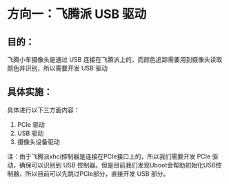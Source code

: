 # 方向一：飞腾派 USB 驱动

## 目的：

飞腾小车摄像头是通过 USB 连接在飞腾派上的，而颜色追踪需要用到摄像头读取颜色并识别，所以需要开发 USB 驱动

## 具体实施：

具体进行以下三方面内容：

1. PCIe 驱动
2. USB 驱动
3. 摄像头设备驱动

注：由于飞腾派xhci控制器是连接在PCIe接口上的，所以我们需要开发 PCIe 驱动，确保可以识别到 USB 控制器。但是目前我们发现Uboot会帮助初始化USB控制器，所以目前可以先跳过PCIe部分，直接开发 USB 部分。
